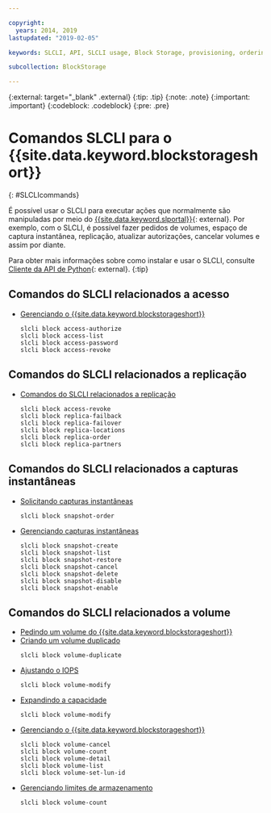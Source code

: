```yaml
---

copyright:
  years: 2014, 2019
lastupdated: "2019-02-05"

keywords: SLCLI, API, SLCLI usage, Block Storage, provisioning, ordering, managing

subcollection: BlockStorage

---
```

{:external: target="_blank" .external}
{:tip: .tip}
{:note: .note}
{:important: .important}
{:codeblock: .codeblock}
{:pre: .pre}

# Comandos SLCLI para o {{site.data.keyword.blockstorageshort}}
{: #SLCLIcommands}

É possível usar o SLCLI para executar ações que normalmente são manipuladas por meio do [{{site.data.keyword.slportal}}](https://control.softlayer.com/){: external}. Por exemplo, com o SLCLI, é possível fazer pedidos de volumes, espaço de captura instantânea, replicação, atualizar autorizações, cancelar volumes e assim por diante.

Para obter mais informações sobre como instalar e usar o SLCLI, consulte [Cliente da API de Python](https://softlayer-python.readthedocs.io/en/latest/cli.html){: external}.
{:tip}

## Comandos do SLCLI relacionados a acesso
* [Gerenciando o {{site.data.keyword.blockstorageshort}}](/docs/infrastructure/BlockStorage?topic=BlockStorage-managingstorage)  
  ```
  slcli block access-authorize
  slcli block access-list
  slcli block access-password
  slcli block access-revoke
  ```

## Comandos do SLCLI relacionados a replicação

* [Comandos do SLCLI relacionados a replicação](/docs/infrastructure/BlockStorage?topic=BlockStorage-replication#clicommands)
  ```
  slcli block access-revoke
  slcli block replica-failback
  slcli block replica-failover
  slcli block replica-locations
  slcli block replica-order
  slcli block replica-partners
  ```

## Comandos do SLCLI relacionados a capturas instantâneas

* [Solicitando capturas instantâneas](/docs/infrastructure/BlockStorage?topic=BlockStorage-snapshots#ordering-snapshot-space-through-the-slcli)
  ```
  slcli block snapshot-order
  ```

* [Gerenciando capturas instantâneas](/docs/infrastructure/BlockStorage?topic=BlockStorage-managingSnapshots)
  ```
  slcli block snapshot-create
  slcli block snapshot-list
  slcli block snapshot-restore
  slcli block snapshot-cancel
  slcli block snapshot-delete
  slcli block snapshot-disable
  slcli block snapshot-enable
  ```

## Comandos do SLCLI relacionados a volume

* [Pedindo um volume do {{site.data.keyword.blockstorageshort}} ](/docs/infrastructure/BlockStorage?topic=BlockStorage-orderingthroughCLI)
* [Criando um volume duplicado](/docs/infrastructure/BlockStorage?topic=BlockStorage-duplicatevolume)
  ```
  slcli block volume-duplicate
  ```
* [Ajustando o IOPS](/docs/infrastructure/BlockStorage?topic=BlockStorage-adjustingIOPS#adjustingsteps)
  ```
  slcli block volume-modify
  ```
* [Expandindo a capacidade](/docs/infrastructure/BlockStorage?topic=BlockStorage-expandingcapacity#resizingsteps)
  ```
  slcli block volume-modify
  ```
* [Gerenciando o {{site.data.keyword.blockstorageshort}}](/docs/infrastructure/BlockStorage?topic=BlockStorage-managingstorage)  
  ```
  slcli block volume-cancel
  slcli block volume-count
  slcli block volume-detail
  slcli block volume-list
  slcli block volume-set-lun-id
  ```
* [Gerenciando limites de armazenamento](/docs/infrastructure/BlockStorage?topic=BlockStorage-managingstoragelimits)  
  ```
  slcli block volume-count
  ```
